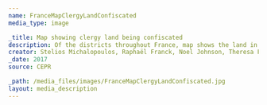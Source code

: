 ```yaml
---
name: FranceMapClergyLandConfiscated
media_type: image

_title: Map showing clergy land being confiscated
description: Of the districts throughout France, map shows the land in that space belonging to the church could be between 0% and 40%
creator: Stelios Michalopoulos, Raphaël Franck, Noel Johnson, Theresa Finley
_date: 2017
source: CEPR

_path: /media_files/images/FranceMapClergyLandConfiscated.jpg 
layout: media_description
---
```

